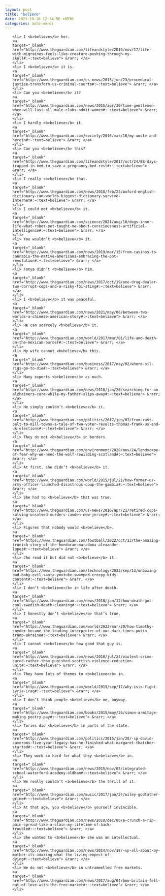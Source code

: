 ```yaml
---
layout: post
title: "believe"
date: 2023-10-10 12:34:56 +0530
categories: auto-words
---
```

<ol>

    <li> I <b>believe</b> her.
    <a 
    target="_blank" 
    href="http://www.theguardian.com/lifeandstyle/2016/nov/17/life-with-migraines-feels-like-creature-pushing-through-my-skull#:~:text=believe"> &rarr; </a>
    </li>
    <li> I <b>believe</b> it is.
    <a 
    target="_blank" 
    href="http://www.theguardian.com/us-news/2015/jun/23/procedural-justice-transform-us-criminal-courts#:~:text=believe"> &rarr; </a>
    </li>
    <li> Can you <b>believe</b> it?
    <a 
    target="_blank" 
    href="http://www.theguardian.com/news/2015/apr/30/time-gentlemen-when-will-last-all-male-clubs-admit-women#:~:text=believe"> &rarr; </a>
    </li>
    <li> I hardly <b>believe</b> it.
    <a 
    target="_blank" 
    href="http://www.theguardian.com/society/2016/mar/10/my-uncle-and-heroin#:~:text=believe"> &rarr; </a>
    </li>
    <li> Can you <b>believe</b> this?
    <a 
    target="_blank" 
    href="http://www.theguardian.com/lifeandstyle/2017/oct/24/88-days-trapped-in-bed-to-save-a-pregnancy-bed-rest#:~:text=believe"> &rarr; </a>
    </li>
    <li> I really <b>believe</b> that.
    <a 
    target="_blank" 
    href="http://www.theguardian.com/news/2018/feb/23/oxford-english-dictionary-can-worlds-biggest-dictionary-survive-internet#:~:text=believe"> &rarr; </a>
    </li>
    <li> I could not <b>believe</b> it.
    <a 
    target="_blank" 
    href="http://www.theguardian.com/science/2021/aug/10/dogs-inner-life-what-robot-pet-taught-me-about-consciousness-artificial-intelligence#:~:text=believe"> &rarr; </a>
    </li>
    <li> You wouldn’t <b>believe</b> it.
    <a 
    target="_blank" 
    href="http://www.theguardian.com/news/2019/mar/15/from-casinos-to-cannabis-the-native-americans-embracing-the-pot-revolution#:~:text=believe"> &rarr; </a>
    </li>
    <li> Tonya didn’t <b>believe</b> him.
    <a 
    target="_blank" 
    href="http://www.theguardian.com/news/2017/oct/19/one-drug-dealer-two-corrupt-cops-and-a-risky-fbi-sting#:~:text=believe"> &rarr; </a>
    </li>
    <li> I <b>believe</b> it was peaceful.
    <a 
    target="_blank" 
    href="http://www.theguardian.com/news/2021/may/06/between-two-worlds-a-chinese-american-story#:~:text=believe"> &rarr; </a>
    </li>
    <li> He can scarcely <b>believe</b> it.
    <a 
    target="_blank" 
    href="http://www.theguardian.com/world/2017/mar/01/life-and-death-on-the-mexican-border#:~:text=believe"> &rarr; </a>
    </li>
    <li> My wife cannot <b>believe</b> this.
    <a 
    target="_blank" 
    href="http://www.theguardian.com/business/2017/may/02/where-oil-rigs-go-to-die#:~:text=believe"> &rarr; </a>
    </li>
    <li> Many experts <b>believe</b> as much.
    <a 
    target="_blank" 
    href="http://www.theguardian.com/news/2018/jan/26/searching-for-an-alzheimers-cure-while-my-father-slips-away#:~:text=believe"> &rarr; </a>
    </li>
    <li> He simply couldn’t <b>believe</b> it.
    <a 
    target="_blank" 
    href="http://www.theguardian.com/politics/2017/jun/07/from-rust-belt-to-mill-towns-a-tale-of-two-voter-revolts-thomas-frank-us-and-uk-elections#:~:text=believe"> &rarr; </a>
    </li>
    <li> They do not <b>believe</b> in borders.
    <a 
    target="_blank" 
    href="http://www.theguardian.com/environment/2020/nov/24/landscape-of-fear-why-we-need-the-wolf-rewilding-scotland#:~:text=believe"> &rarr; </a>
    </li>
    <li> At first, she didn’t <b>believe</b> it.
    <a 
    target="_blank" 
    href="http://www.theguardian.com/world/2015/jul/21/how-former-us-army-officer-launched-disastrous-coup-the-gambia#:~:text=believe"> &rarr; </a>
    </li>
    <li> She had to <b>believe</b> that was true.
    <a 
    target="_blank" 
    href="http://www.theguardian.com/us-news/2016/apr/21/retired-cops-solving-unsolved-murders-camden-new-jersey#:~:text=believe"> &rarr; </a>
    </li>
    <li> Figures that nobody would <b>believe</b>.
    <a 
    target="_blank" 
    href="https://www.theguardian.com/football/2022/oct/13/the-amazing-trueish-story-of-the-honduran-maradona-alexander-lopez#:~:text=believe"> &rarr; </a>
    </li>
    <li> Jho read it but did not <b>believe</b> it.
    <a 
    target="_blank" 
    href="https://www.theguardian.com/technology/2022/sep/13/unboxing-bad-baby-evil-santa-youtube-swamped-creepy-kids-content#:~:text=believe"> &rarr; </a>
    </li>
    <li> I don’t <b>believe</b> in life after death.
    <a 
    target="_blank" 
    href="http://www.theguardian.com/news/2018/jan/12/how-death-got-cool-swedish-death-cleaning#:~:text=believe"> &rarr; </a>
    </li>
    <li> I honestly don’t <b>believe</b> that’s true.
    <a 
    target="_blank" 
    href="https://www.theguardian.com/world/2023/mar/30/how-timothy-snyder-became-the-leading-interpreter-of-our-dark-times-putin-trump-ukraine#:~:text=believe"> &rarr; </a>
    </li>
    <li> I cannot <b>believe</b> how good that guy is.
    <a 
    target="_blank" 
    href="http://www.theguardian.com/news/2018/jul/24/violent-crime-cured-rather-than-punished-scottish-violence-reduction-unit#:~:text=believe"> &rarr; </a>
    </li>
    <li> They have lots of themes to <b>believe</b> in.
    <a 
    target="_blank" 
    href="http://www.theguardian.com/world/2015/sep/17/why-isis-fight-syria-iraq#:~:text=believe"> &rarr; </a>
    </li>
    <li> I don’t think people <b>believe</b> me, anyway.
    <a 
    target="_blank" 
    href="http://www.theguardian.com/books/2015/may/26/simon-armitage-making-poetry-pay#:~:text=believe"> &rarr; </a>
    </li>
    <li> Tories did <b>believe</b> in parts of the state.
    <a 
    target="_blank" 
    href="http://www.theguardian.com/politics/2015/jan/28/-sp-david-camerons-five-year-legacy-has-he-finished-what-margaret-thatcher-started#:~:text=believe"> &rarr; </a>
    </li>
    <li> They work so hard for what they <b>believe</b> in.
    <a 
    target="_blank" 
    href="http://www.theguardian.com/news/2015/nov/05/integrated-school-waterford-academy-oldham#:~:text=believe"> &rarr; </a>
    </li>
    <li> We really couldn’t <b>believe</b> the thrill of it.
    <a 
    target="_blank" 
    href="http://www.theguardian.com/music/2017/jan/24/wiley-godfather-grime#:~:text=believe"> &rarr; </a>
    </li>
    <li> At that age, you <b>believe</b> yourself invincible.
    <a 
    target="_blank" 
    href="http://www.theguardian.com/news/2018/dec/06/a-crunch-a-rip-pain-spread-like-a-stain-my-lifetime-of-back-trouble#:~:text=believe"> &rarr; </a>
    </li>
    <li> She wanted to <b>believe</b> she was an intellectual.
    <a 
    target="_blank" 
    href="http://www.theguardian.com/news/2014/nov/18/-sp-all-about-my-mother-its-amazing-what-the-living-expect-of-dying#:~:text=believe"> &rarr; </a>
    </li>
    <li> We do not <b>believe</b> in untrammelled free markets.
    <a 
    target="_blank" 
    href="http://www.theguardian.com/news/2017/aug/04/how-britain-fell-out-of-love-with-the-free-market#:~:text=believe"> &rarr; </a>
    </li>